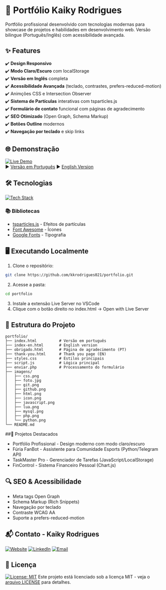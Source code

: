 # 🚀 Portfólio Kaiky Rodrigues

Portfólio profissional desenvolvido com tecnologias modernas para showcase de projetos e habilidades em desenvolvimento web. Versão bilingue (Português/Inglês) com acessibilidade avançada.

## ✨ Features

✔️ **Design Responsivo**  
✔️ **Modo Claro/Escuro** com localStorage  
✔️ **Versão em Inglês** completa  
✔️ **Acessibilidade Avançada** (teclado, contrastes, prefers-reduced-motion)  
✔️ Animções CSS e Intersection Observer  
✔️ **Sistema de Partículas** interativas com tsparticles.js  
✔️ **Formulário de contato** funcional com páginas de agradecimento  
✔️ **SEO Otimizado** (Open Graph, Schema Markup)  
✔️ **Botões Outline** modernos  
✔️ **Navegação por teclado** e skip links  

## 🌐 Demonstração
[![Live Demo](https://img.shields.io/badge/Demo-Online-4C9F70?style=flat)](https://kkrodrigues021.github.io/portfolio)  
▶️ [Versão em Português](https://kkrodrigues021.github.io/portfolio)
▶️ [English Version](https://kkrodrigues021.github.io/portfolio/index-en.html)

## 🛠 Tecnologias

[![Tech Stack](https://skillicons.dev/icons?i=html,css,js,php,git,github)](https://skillicons.dev)

### 📚 Bibliotecas
- [tsparticles.js](https://particles.js.org/) - Efeitos de partículas
- [Font Awesome](https://fontawesome.com/) - Ícones
- [Google Fonts](https://fonts.google.com/) - Tipografia

## 🖥️ Executando Localmente

1. Clone o repositório:
```bash
git clone https://github.com/kkrodrigues021/portfolio.git
```
2. Acesse a pasta:
```bash
cd portfolio
```
3. Instale a extensão Live Server no VSCode
4. Clique com o botão direito no index.html → Open with Live Server

## 📂 Estrutura do Projeto
```
portfolio/
├── index.html          # Versão em português
├── index-en.html       # English version
├── obrigado.html       # Página de agradecimento (PT)
├── thank-you.html      # Thank you page (EN)
├── styles.css          # Estilos principais
├── script.js           # Lógica principal
├── enviar.php          # Processamento do formulário
├── imagens/
│   ├── css.png
│   ├── foto.jpg
│   ├── git.png
│   ├── github.png
│   ├── html.png
│   ├── icon.png
│   ├── javascript.png
│   ├── lua.png
│   ├── mysql.png
│   ├── php.png
│   └── python.png
└── README.md
```

##🌟 Projetos Destacados
- Portfólio Profissional - Design moderno com modo claro/escuro
- Fúria FanBot - Assistente para Comunidade Esports (Python/Telegram API)
- TaskMaster Pro - Gerenciador de Tarefas (JavaScript/LocalStorage)
- FinControl - Sistema Financeiro Pessoal (Chart.js)

## 🔍 SEO & Acessibilidade
- Meta tags Open Graph
- Schema Markup (Rich Snippets)
- Navegação por teclado
- Contraste WCAG AA
- Suporte a prefers-reduced-motion

## 📬 Contato - Kaiky Rodrigues
[![Website](https://img.shields.io/badge/Website-4C9F70?style=flat&logo=github&logoColor=white)](https://https://kkrodrigues021.github.io/portfolio)
[![LinkedIn](https://img.shields.io/badge/LinkedIn-0077B5?style=flat&logo=linkedin&logoColor=white)](https://www.linkedin.com/in/kaikyrodrigues39)
[![Email](https://img.shields.io/badge/Email-D14836?style=flat&logo=gmail&logoColor=white)](mailto:kaiky.rodrigues039@gmail.com)

## 📜 Licença
[![License: MIT](https://img.shields.io/badge/License-MIT-yellow.svg)](LICENSE)
Este projeto está licenciado sob a licença MIT - veja o [arquivo LICENSE](LICENSE) para detalhes.